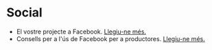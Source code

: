# Social

* El vostre projecte a Facebook. [Llegiu-ne més.](https://guia.katuma.org/~/edit/drafts/-LZ4B2NZdD6ABKsqBeee/funcionalitats-avancades/social/la-teva-granja-a-facebook)
* Consells per a l'ús de Facebook per a productores. [Llegiu-ne més.](https://guia.katuma.org/~/edit/drafts/-LZ4B2NZdD6ABKsqBeee/funcionalitats-avancades/social/consells-per-a-lus-de-facebook)

